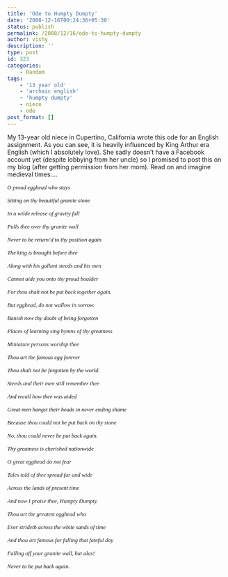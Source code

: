 ```yaml
---
title: 'Ode to Humpty Dumpty'
date: '2008-12-16T00:24:36+05:30'
status: publish
permalink: /2008/12/16/ode-to-humpty-dumpty
author: vishy
description: ''
type: post
id: 323
categories: 
    - Random
tags:
    - '13 year old'
    - 'archaic english'
    - 'humpty dumpty'
    - niece
    - ode
post_format: []
---
```

My 13-year old niece in Cupertino, California wrote this ode for an English assignment. As you can see, it is heavily influenced by King Arthur era English (which I absolutely love). She sadly doesn’t have a Facebook account yet (despite lobbying from her uncle) so I promised to post this on my blog (after getting permission from her mom). Read on and imagine medieval times….

<span style="font-family:'Times New Roman';font-size:small;">*O proud egghead who stays*</span>

<span style="font-family:'Times New Roman';font-size:small;">*Sitting on thy beautiful granite stone*</span>

<span style="font-family:'Times New Roman';font-size:small;">*In a wilde release of gravity fall*</span>

<span style="font-family:'Times New Roman';font-size:small;">*Pulls thee over thy granite wall*</span>

<span style="font-family:'Times New Roman';font-size:small;">*Never to be return’d to thy position again*</span>

<span style="font-family:'Times New Roman';font-size:small;">*The king is brought before thee*</span>

<span style="font-family:'Times New Roman';font-size:small;">*Along with his gallant steeds and his men*</span>

<span style="font-family:'Times New Roman';font-size:small;">*Cannot aide you onto thy proud boulder*</span>

<span style="font-family:'Times New Roman';font-size:small;">*For thou shalt not be put back together again.*</span>

<span style="font-family:'Times New Roman';font-size:small;">*But egghead, do not wallow in sorrow.*</span>

<span style="font-family:'Times New Roman';font-size:small;"> </span>

<span style="font-family:'Times New Roman';font-size:small;">*Banish now thy doubt of being forgotten*</span>

<span style="font-family:'Times New Roman';font-size:small;">*Places of learning sing hymns of thy greatness*</span>

<span style="font-family:'Times New Roman';font-size:small;">*Miniature persons worship thee*</span>

<span style="font-family:'Times New Roman';font-size:small;">*Thou art the famous egg forever*</span>

<span style="font-family:'Times New Roman';font-size:small;">*Thou shalt not be forgotten by the world.*</span>

<span style="font-family:'Times New Roman';font-size:small;">*Steeds and their men still remember thee*</span>

<span style="font-family:'Times New Roman';font-size:small;">*And recall how thee was aided*</span>

<span style="font-family:'Times New Roman';font-size:small;">*Great men hangst their heads in never ending shame*</span>

<span style="font-family:'Times New Roman';font-size:small;">*Because thou could not be put back on thy stone*</span>

<span style="font-family:'Times New Roman';font-size:small;">*No, thou could never be put back again.*</span>

<span style="font-family:'Times New Roman';font-size:small;"> </span>

<span style="font-family:'Times New Roman';font-size:small;">*Thy greatness is cherished nationwide*</span>

<span style="font-family:'Times New Roman';font-size:small;">*O great egghead do not fear*</span>

<span style="font-family:'Times New Roman';font-size:small;">*Tales told of thee spread far and wide*</span>

<span style="font-family:'Times New Roman';font-size:small;">*Across the lands of present time*</span>

<span style="font-family:'Times New Roman';font-size:small;">*And now I praise thee, Humpty Dumpty.*</span>

<span style="font-family:'Times New Roman';font-size:small;">*Thou art the greatest egghead who*</span>

<span style="font-family:'Times New Roman';font-size:small;">*Ever strideth across the white sands of time*</span>

<span style="font-family:'Times New Roman';font-size:small;">*And thou art famous for falling that fateful day*</span>

<span style="font-family:'Times New Roman';font-size:small;">*Falling off your granite wall, but alas!*</span>

<span style="font-family:'Times New Roman';font-size:small;">*Never to be put back again.*</span>

<span style="font-family:'Times New Roman';font-size:small;">  
</span>